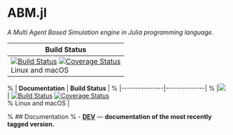# ABM.jl
*A Multi Agent Based Simulation engine in Julia programming language.*

| **Build Status** |
|--------------|
| [![Build Status][travis-img]][travis-url]  [![Coverage Status][codecov-img]][codecov-url] <br/> Linux and macOS |

% | **Documentation** | **Build Status** |
% |---------------|--------------|
% |[![][docs-latest-img]][docs-dev-url] | [![Build Status][travis-img]][travis-url]  [![Coverage Status][codecov-img]][codecov-url] <br/> % Linux and macOS |

% ## Documentation
% - [**DEV**][docs-dev-url] &mdash; **documentation of the most recently tagged version.**

[docs-latest-img]: https://img.shields.io/badge/docs-latest-blue.svg
[docs-dev-url]: https://github.com/spagnuolocarmine/ABM.jl/editlatest

[travis-img]: https://travis-ci.org/spagnuolocarmine/ABM.jl.svg?branch=master
[travis-url]: https://travis-ci.org/spagnuolocarmine/ABM.jl

[codecov-img]: https://coveralls.io/repos/github/spagnuolocarmine/ABM.jl/badge.svg?branch=master
[codecov-url]: https://coveralls.io/github/spagnuolocarmine/ABM.jl?branch=master
